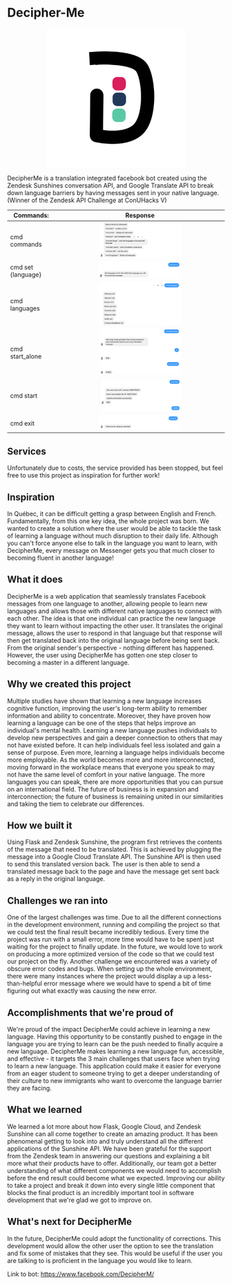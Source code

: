 # Decipher-Me

<p align="center">
  <img align="center" src="img/logo.png" width="324" height="324">
</p>

DecipherMe is a translation integrated facebook bot created using the Zendesk Sunshines conversation API, and Google Translate API to break down language barriers by having messages sent in your native language. (Winner of the Zendesk API Challenge at ConUHacks V)

| Commands:  | Response |
| ------------- |  :---:   |
| cmd commands  | <img src="img/commands.png" width="50%"/> |
| cmd set {language}  | <img src="img/set.png" width="50%"/> |
| cmd languages  | <img src="img/languages.png" width="50%"/> |
|  cmd start_alone  |  <img src="img/learning.png" width="50%"/> |
|  cmd start  |  <img src="img/conversation.png" width="50%"/> |
| cmd exit  |   <img src="img/exit.png" width="50%"/>  |

## Services

Unfortunately due to costs, the service provided has been stopped, but feel free to use this project as inspiration for further work!

## Inspiration
In Québec, it can be difficult getting a grasp between English and French. Fundamentally, from this one key idea, the whole project was born. We wanted to create a solution where the user would be able to tackle the task of learning a language without much disruption to their daily life. Although you can't force anyone else to talk in the language you want to learn, with DecipherMe, every message on Messenger gets you that much closer to becoming fluent in another language!

## What it does
DecipherMe is a web application that seamlessly translates Facebook messages from one language to another, allowing people to learn new languages and allows those with different native languages to connect with each other. The idea is that one individual can practice the new language they want to learn without impacting the other user. It translates the original message, allows the user to respond in that language but that response will then get translated back into the original language before being sent back. From the original sender's perspective - nothing different has happened. However, the user using DecipherMe has gotten one step closer to becoming a master in a different language.

## Why we created this project
Multiple studies have shown that learning a new language increases cognitive function, improving the user's long-term ability to remember information and ability to concentrate. Moreover, they have proven how learning a language can be one of the steps that helps improve an individual's mental health. Learning a new language pushes individuals to develop new perspectives and gain a deeper connection to others that may not have existed before. It can help individuals feel less isolated and gain a sense of purpose. Even more, learning a language helps individuals become more employable. As the world becomes more and more interconnected, moving forward in the workplace means that everyone you speak to may not have the same level of comfort in your native language. The more languages you can speak, there are more opportunities that you can pursue on an international field. The future of business is in expansion and interconnection; the future of business is remaining united in our similarities and taking the tiem to celebrate our differences.

## How we built it
Using Flask and Zendesk Sunshine, the program first retrieves the contents of the message that need to be translated. This is achieved by plugging the message into a Google Cloud Translate API. The Sunshine API is then used to send this translated version back. The user is then able to send a translated message back to the page and have the message get sent back as a reply in the original language.

## Challenges we ran into
One of the largest challenges was time. Due to all the different connections in the development environment, running and compiling the project so that we could test the final result became incredibly tedious. Every time the project was run with a small error, more time would have to be spent just waiting for the project to finally update. In the future, we would love to work on producing a more optimized version of the code so that we could test our project on the fly. Another challenge we encountered was a variety of obscure error codes and bugs. When setting up the whole environment, there were many instances where the project would display a up a less-than-helpful error message where we would have to spend a bit of time figuring out what exactly was causing the new error.

## Accomplishments that we're proud of
We're proud of the impact DecipherMe could achieve in learning a new language. Having this opportunity to be constantly pushed to engage in the language you are trying to learn can be the push needed to finally acquire a new language. DecipherMe makes learning a new language fun, accessible, and effective - it targets the 3 main challenges that users face when trying to learn a new language. This application could make it easier for everyone from an eager student to someone trying to get a deeper understanding of their culture to new immigrants who want to overcome the language barrier they are facing.

## What we learned
We learned a lot more about how Flask, Google Cloud, and Zendesk Sunshine can all come together to create an amazing product. It has been phenomenal getting to look into and truly understand all the different applications of the Sunshine API. We have been grateful for the support from the Zendesk team in answering our questions and explaining a bit more what their products have to offer. Additionally, our team got a better understanding of what different components we would need to accomplish before the end result could become what we expected. Improving our ability to take a project and break it down into every single little component that blocks the final product is an incredibly important tool in software development that we're glad we got to improve on.

## What's next for DecipherMe
In the future, DecipherMe could adopt the functionality of corrections. This development would allow the other user the option to see the translation and fix some of mistakes that they see. This would be useful if the user you are talking to is proficient in the language you would like to learn.

Link to bot: https://www.facebook.com/DecipherM/
